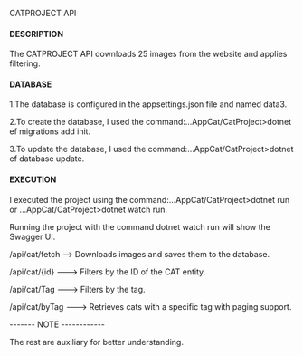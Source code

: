 CATPROJECT API

#### DESCRIPTION ####
The CATPROJECT API downloads 25 images from the website and applies filtering.


#### DATABASE ####
1.The database is configured in the appsettings.json file and named data3.

2.To create the database, I used the command:...AppCat/CatProject>dotnet ef migrations add init.

3.To update the database, I used the command:...AppCat/CatProject>dotnet ef database update.

#### EXECUTION ####
I executed the project using the command:...AppCat/CatProject>dotnet run
or ...AppCat/CatProject>dotnet watch run.

Running the project with the command dotnet watch run will show the Swagger UI.

/api/cat/fetch --> Downloads images and saves them to the database.

/api/cat/{id} ---> Filters by the ID of the CAT entity.

/api/cat/Tag ---> Filters by the tag.

/api/cat/byTag ---> Retrieves cats with a specific tag with paging support.


------- NOTE ------------


The rest are auxiliary for better understanding.
